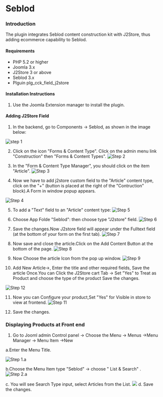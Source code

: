 # Seblod

### Introduction

The plugin integrates Seblod content construction kit with J2Store, thus adding ecommerce capability to Seblod. 

#### Requirements
* PHP 5.2 or higher
* Joomla 3.x
* J2Store 3 or above
* Seblod 3.x
* Plguin plg_cck_field_j2store

#### Installation Instructions 
1. Use the Joomla Extension manager to install the plugin.

#### Adding J2Store Field 
1. In the backend, go to Components -> Seblod, as shown in the image below:

![step 1](step-1.png)

2. Click on the icon "Forms & Content Type". Click on the admin menu link "Construction" then "Forms & Content Types".
![Step 2](step-4.png)

3. In the "Form & Content Type Manager", you should click on the item "Article".
![Step 3](step-5.png)

4. Now we have to add j2store custom field to the "Article" content type, click on the "+" (button is placed at the right of the "Contruction"  block).A Form in window popup appears.

![Step 4](step-6.png)


5. To add a "Text" field to an "Article" content type:
![Step 5](step-7.png)


6. Choose App Folde "Seblod": then choose type "J2store" field.
![Step 6](step-8.png)

7. Save the changes.Now J2store field will appear under the Fulltext field (at the bottom of your form on the first tab).
![Step 7](step-9.png)

8. Now save and close the article.Click on the Add Content Button at the bottom of the page.
 ![Step 8](step-10.png)
9. Now Choose the article Icon from the  pop up window.
![Step 9](step-11.png)

10. Add New Article->, Enter the title and other required fields, Save the article Once.You can Click the J2Store cart Tab -> Set "Yes" to Treat as Product and choose the type of the product Save the changes.
 
![Step 12](step-add-product.png)

11. Now you can Configure your product,Set "Yes" for Visible in store to view at frontend.
![Step 11](step-12.png)

12. Save the changes.


### Displaying Products at Front end
1.  Go to Jooml admin Control panel -> Choose the Menu -> Menus ->Menu Manager -> Menu Item ->New 
    
   a.Enter the Menu Title.

  ![Step 1.a ](step-16-a.png)    

   b.Choose the Menu Item type "Seblod" -> choose " List & Search" .
![Step 2.a](step-16-b.png)

   c. You will see Search Type input, select Articles from the  List.
![](step-16-c.png)
  d. Save the changes.


 



 